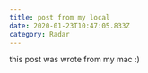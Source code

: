 ```yaml
---
title: post from my local
date: 2020-01-23T10:47:05.833Z
category: Radar
---
```

this post was wrote from my mac :)
